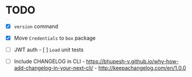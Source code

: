 # TODO

- [x] `version` command
- [x] Move `Credentials` to `box` package
- [ ] JWT auth
      - [ ] `Load` unit tests

- [ ] Include CHANGELOG in CLI
      - https://bhupesh-v.github.io/why-how-add-changelog-in-your-next-cli/
      - http://keepachangelog.com/en/1.0.0